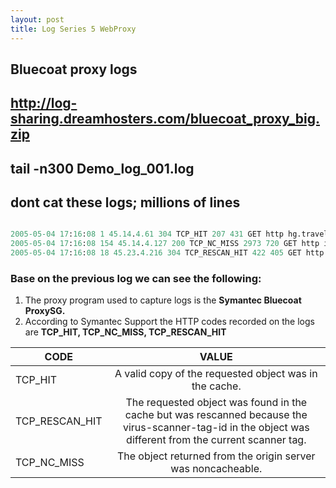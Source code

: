 ```yaml
---
layout: post
title: Log Series 5 WebProxy
---
```


## Bluecoat proxy logs
## http://log-sharing.dreamhosters.com/bluecoat_proxy_big.zip
## tail -n300 Demo_log_001.log
## dont **cat** these logs; millions of lines

```perl

2005-05-04 17:16:08 1 45.14.4.61 304 TCP_HIT 207 431 GET http hg.travelocity.com.edgesuite.net /graphics/tvly_mc_125x25.gif - - DIRECT 80.67.66.62 image/gif "Mozilla/4.0 (compatible; MSIE 6.0; Windows NT 5.1; SV1)" PROXIED Travel - 192.16.170.42 SG-HTTP-Service - none -
2005-05-04 17:16:08 154 45.14.4.127 200 TCP_NC_MISS 2973 720 GET http images.google.com /images ?q=tbn:-dEjG3JAHxgJ:www.kevcom.com/images/linux/linux.logo.2yp.jpg - DIRECT images.google.com image/jpeg "Mozilla/5.0 (Macintosh; U; PPC Mac OS X; en) AppleWebKit/312.1 (KHTML, like Gecko) Safari/312" PROXIED Hacking/Proxy%20Avoidance - 192.16.170.42 SG-HTTP-Service - none -
2005-05-04 17:16:08 18 45.23.4.216 304 TCP_RESCAN_HIT 422 405 GET http twinpeaksweather.com /java-sys/Dgclock.class - - DIRECT 66.235.216.135 application/octet-stream "Mozilla/4.0 (Windows 2000 5.0) Java/1.5.0_02" PROXIED News/Media - 192.16.170.42 SG-HTTP-Service - none -
```

### Base on the previous log we can see the following:

1. The proxy program used to capture logs is the **Symantec Bluecoat ProxySG.**
2. According to Symantec Support the HTTP codes recorded on the logs are **TCP_HIT, TCP_NC_MISS, TCP_RESCAN_HIT**

| CODE          | VALUE         | 
| ------------- |:-------------:| 
| TCP_HIT       | A valid copy of the requested object was in the cache. |
| TCP_RESCAN_HIT| The requested object was found in the cache but was rescanned because the virus-scanner-tag-id in the object was different from the current scanner tag.         |  
| TCP_NC_MISS   | The object returned from the origin server was noncacheable.     | 
